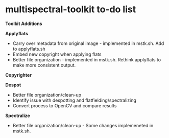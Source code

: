multispectral-toolkit to-do list
================================

**Toolkit Additions**


**Applyflats**

* Carry over metadata from original image - implemented in mstk.sh. Add to applyflats.sh
* Embed new copyright when applying flats
* Better file organization - implemented in mstk.sh. Rethink applyflats to make more consistent output.


**Copyrighter**


**Despot**

* Better file organization/clean-up
* Identify issue with despotting and flatfielding/spectralizing
* Convert process to OpenCV and compare results


**Spectralize**

* Better file organization/clean-up - Some changes implemeneted in mstk.sh.